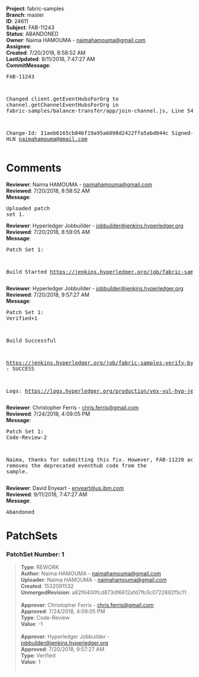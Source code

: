 <strong>Project</strong>: fabric-samples<br><strong>Branch</strong>: master<br><strong>ID</strong>: 24611<br><strong>Subject</strong>: FAB-11243<br><strong>Status</strong>: ABANDONED<br><strong>Owner</strong>: Naima HAMOUMA - naimahamouma@gmail.com<br><strong>Assignee</strong>:<br><strong>Created</strong>: 7/20/2018, 8:58:52 AM<br><strong>LastUpdated</strong>: 9/11/2018, 7:47:27 AM<br><strong>CommitMessage</strong>:<br><pre>FAB-11243

Changed client.getEventHubsForOrg to channel.getChannelEventHubsForOrg
in fabric-samples/balance-transfer/app/join-channel.js, Line 54

Change-Id: I1aeb6165cb84bf19a95a6098d2422ffa5abd044c
Signed-off-by: HLN <naimahamouma@gmail.com>
</pre><h1>Comments</h1><strong>Reviewer</strong>: Naima HAMOUMA - naimahamouma@gmail.com<br><strong>Reviewed</strong>: 7/20/2018, 8:58:52 AM<br><strong>Message</strong>: <pre>Uploaded patch set 1.</pre><strong>Reviewer</strong>: Hyperledger Jobbuilder - jobbuilder@jenkins.hyperledger.org<br><strong>Reviewed</strong>: 7/20/2018, 8:59:05 AM<br><strong>Message</strong>: <pre>Patch Set 1:

Build Started https://jenkins.hyperledger.org/job/fabric-samples-verify-byfn-master-x86_64/31/</pre><strong>Reviewer</strong>: Hyperledger Jobbuilder - jobbuilder@jenkins.hyperledger.org<br><strong>Reviewed</strong>: 7/20/2018, 9:57:27 AM<br><strong>Message</strong>: <pre>Patch Set 1: Verified+1

Build Successful 

https://jenkins.hyperledger.org/job/fabric-samples-verify-byfn-master-x86_64/31/ : SUCCESS

Logs: https://logs.hyperledger.org/production/vex-yul-hyp-jenkins-3/fabric-samples-verify-byfn-master-x86_64/31</pre><strong>Reviewer</strong>: Christopher Ferris - chris.ferris@gmail.com<br><strong>Reviewed</strong>: 7/24/2018, 4:09:05 PM<br><strong>Message</strong>: <pre>Patch Set 1: Code-Review-2

Naima, thanks for submitting this fix. However, FAB-11220 actually removes the deprecated eventhub code from the sample.</pre><strong>Reviewer</strong>: David Enyeart - enyeart@us.ibm.com<br><strong>Reviewed</strong>: 9/11/2018, 7:47:27 AM<br><strong>Message</strong>: <pre>Abandoned</pre><h1>PatchSets</h1><h3>PatchSet Number: 1</h3><blockquote><strong>Type</strong>: REWORK<br><strong>Author</strong>: Naima HAMOUMA - naimahamouma@gmail.com<br><strong>Uploader</strong>: Naima HAMOUMA - naimahamouma@gmail.com<br><strong>Created</strong>: 1532091532<br><strong>UnmergedRevision</strong>: a82f6400fcd873df6612afd7fb3c0722892f5c11<br><br><strong>Approver</strong>: Christopher Ferris - chris.ferris@gmail.com<br><strong>Approved</strong>: 7/24/2018, 4:09:05 PM<br><strong>Type</strong>: Code-Review<br><strong>Value</strong>: -1<br><br><strong>Approver</strong>: Hyperledger Jobbuilder - jobbuilder@jenkins.hyperledger.org<br><strong>Approved</strong>: 7/20/2018, 9:57:27 AM<br><strong>Type</strong>: Verified<br><strong>Value</strong>: 1<br><br></blockquote>